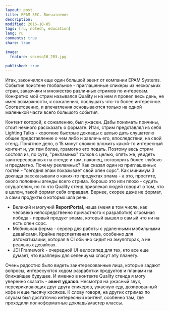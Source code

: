 ```yaml
---
layout: post
title: EPAM SEC. Впечатления
description:
modified: 2016-10-05
tags: [ru, notech, education]
lang: ru
comments: true
share: true

image:
  feature: secmsq16_203.jpg

published: true
---
```


Итак, закончился еще один большой эвент от компании EPAM Systems. Событие поистене глобальное - приглашенные спикеры из нескольких стран, заказчики и множество различных стримов по интересам. Конкретно мой стрим назывался Quality и на нем я провел весь день, не имея возможности, к сожалению, послушать что-то более интересное. Соответсвенно, и впечатления основываются только на одной маленькой части всего большого события.

Контент которой, к сожалению, был ужасен. Дабы понимать причины, стоит немного рассказать о формате. Итак, стрим представлял из себя Lighting Talks - короткие быстрые доклады с целью дать слушателю общее представление о чем либо и завлечь его, впоследствии, на свой стенд. Понятное дело, в 15 минут сложно вложить какой-то интересный контент и, уж тем более, грамотно его подать. Поэтому весь стрим состоял из, по сути, "рекламных" толков с целью, опять же, увидеть заинтересованных на стенде и там, наконец, поговорить более глубоко и предметно. Почему рекламных? Как сказал один из приглашенных гостей - "сегодня эпам показывает свой опен сорс". Как минимум 3 доклада рассказывали о каких-то продуктах эпама - а это, простите, около половины агенды всего стрима. Хорошо это или плохо - судить слушателям, но то что Quality стенд привлекал людей говорит о том, что в целом, такой формат себя оправдал. Вернее, скорее даже не формат, а сами продукты о которых шла речь:

* Великий и могучий **ReportPortal**, наша (меня в том числе, как человека непосредственно причастного к разработке) огромная победа - первый продукт эпама, который вышел в самый что ни на есть опен сорс.
* Мобильная ферма - сервер для работы с удаленными мобильными девайсами. Крайне перспективная тема, особенно для автоматизации, которая в CI обычно сидит на эмуляторах, а не реальных девайсах.
* JDI Framework - очередной UI-велосипед для тех, кто все еще думает, что врапперы для селениума спасут эту планету.

Очень радостно было видеть заинтересованные лица, которые задают вопросы, интересуются ходом разработки продуктов и планами на ближайщее будущее. И именно в контекте Quality стенда я могу уверенно сказать - **эвент удался**. Несмотря на ужасный звук, перекрикивающих друг друга спикеров, ужасную еду, дозированный кофе и еще тысячу косяков.
К слову говоря, на других стримах по слухам был достаточно интересный контент, особенно там, где проходили полноформатные доклады\мастер классы.
